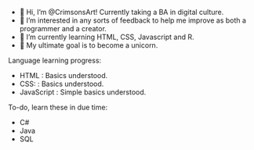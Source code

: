 - 👋 Hi, I’m @CrimsonsArt! Currently taking a BA in digital culture.
- 👀 I’m interested in any sorts of feedback to help me improve as both a programmer and a creator.
- 🌱 I’m currently learning HTML, CSS, Javascript and R.
- 🦄 My ultimate goal is to become a unicorn.

Language learning progress:
- HTML : Basics understood.
- CSS: : Basics understood.
- JavaScript : Simple basics understood.

To-do, learn these in due time:
- C#
- Java
- SQL

<!---
CrimsonsArt/CrimsonsArt is a ✨ special ✨ repository because its `README.md` (this file) appears on your GitHub profile.
You can click the Preview link to take a look at your changes.
--->
